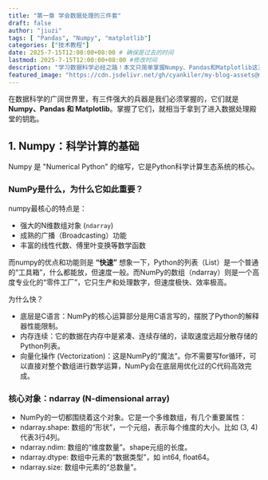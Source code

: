 ```yaml
---
title: "第一章 学会数据处理的三件套"
draft: false
author: "jiuzi"
tags: [ "Pandas", "Numpy", "matplotlib"]
categories: ["技术教程"]
date: 2025-7-15T12:00:00+08:00 # 确保是过去的时间
lastmod: 2025-7-15T12:00:00+08:00 #修改时间
description: "学习数据科学必经之路！本文只简单掌握Numpy、Pandas和Matplotlib这三个Python数据处理核心库的基础用法。"
featured_image: "https://cdn.jsdelivr.net/gh/cyankiler/my-blog-assets@main/images/pandas.png"
---
```



在数据科学的广阔世界里，有三件强大的兵器是我们必须掌握的，它们就是 **Numpy、Pandas 和 Matplotlib**。掌握了它们，就相当于拿到了进入数据处理殿堂的钥匙。

## 1. Numpy：科学计算的基础
Numpy 是 "Numerical Python" 的缩写，它是Python科学计算生态系统的核心。

### NumPy是什么，为什么它如此重要？

numpy最核心的特点是：
- 强大的N维数组对象 (`ndarray`)
- 成熟的广播（Broadcasting）功能
- 丰富的线性代数、傅里叶变换等数学函数

而numpy的优点和功能则是 **“快速”**
想象一下，Python的列表（List）是一个普通的“工具箱”，什么都能放，但速度一般。而NumPy的数组（ndarray）则是一个高度专业化的“零件工厂”，它只生产和处理数字，但速度极快、效率极高。

为什么快？

- 底层是C语言：NumPy的核心运算部分是用C语言写的，摆脱了Python的解释器性能限制。
- 内存连续：它的数据在内存中是紧凑、连续存储的，读取速度远超分散存储的Python列表。
- 向量化操作 (Vectorization)：这是NumPy的“魔法”。你不需要写for循环，可以直接对整个数组进行数学运算，NumPy会在底层用优化过的C代码高效完成。

### 核心对象：ndarray (N-dimensional array)

- NumPy的一切都围绕着这个对象。它是一个多维数组，有几个重要属性：
- ndarray.shape: 数组的“形状”，一个元组，表示每个维度的大小。比如 (3, 4) 代表3行4列。
- ndarray.ndim: 数组的“维度数量”。shape元组的长度。
- ndarray.dtype: 数组中元素的“数据类型”，如 int64, float64。
- ndarray.size: 数组中元素的“总数量”。
